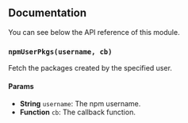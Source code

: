 ## Documentation

You can see below the API reference of this module.

### `npmUserPkgs(username, cb)`
Fetch the packages created by the specified user.

#### Params

- **String** `username`: The npm username.
- **Function** `cb`: The callback function.

